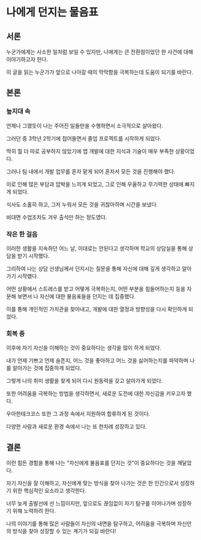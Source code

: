 # 나에게 던지는 물음표

## 서론
누군가에게는 사소한 일처럼 보일 수 있지만, 나에게는 큰 전환점이었던 한 사건에 대해 이야기하고자 한다. 

이 글을 읽는 누군가가 앞으로 나아갈 때의 막막함을 극복하는데 도움이 되기를 바란다.


## 본론
### 늪지대 속
언제나 그랬듯이 나는 주어진 일들만을 수행하면서 소극적으로 살아왔다.

그러던 중 3학년 2학기에 접어들면서 졸업 프로젝트를 시작하게 되었다. 

딱히 뭘 더 따로 공부하지 않았기에 앱 개발에 대한 지식과 기술이 매우 부족한 상황이었다. 

그러나 팀 내에서 개발 업무를 혼자 맡게 되어 혼자서 모든 것을 진행해야 했다. 

이로 인해 많은 부담과 압박을 느끼게 되었고, 그로 인해 우울하고 무기력한 상태에 빠지게 되었다. 

식사도 소홀히 하고, 그저 누워서 모든 것을 귀찮아하며 시간을 보냈다. 

비대면 수업조차도 겨우 출석만 하는 정도였다.

### 작은 한 걸음
이러한 생활을 지속하던 어느 날, 이대로는 안된다고 생각하며 학교의 상담실을 통해 상담을 받기 시작했다. 

그리하여 나는 상담 선생님께서 던지시는 질문을 통해 자신에 대해 깊게 생각하고 알아가기 시작했다. 

어떤 상황에서 스트레스를 받고 어떻게 극복하는지, 어떤 부분을 힘들어하는지 등을 자문해 보면서 나 자신에 대한 물음표들을 던지는 데 집중했다. 

이를 통해 개인적인 가치관을 찾아내고, 개발에 대한 열정과 방향성을 다시 확인하게 되었다.

### 회복 중
이후에 자기 자신을 이해하는 것이 중요하다는 생각을 많이 하게 되었다. 

내가 언제 기쁘고 언제 슬픈지, 어느 것을 좋아하고 어느 것을 싫어하는지를 파악하며 나를 알아가는 것에 집중하게 되었다. 

그렇게 나의 취미 생활을 찾게 되어 다시 원동력을 갖고 살아가게 되었다.

또한 어려움을 극복하는 방법을 생각하면서, 새로운 도전에 대한 자신감을 키우고자 했다. 

우아한테크코스 또한 그 과정 속에서 지원하여 합류하게 된 것이다.

다양한 사람과 새로운 환경 속에서 나는 또 한차례 성장하고 있다.


## 결론
이런 힘든 경험을 통해 나는 "자신에게 물음표를 던지는 것"이 중요하다는 것을 깨달았다. 

자기 자신을 잘 이해하고, 자신에게 맞는 방식을 찾아 나가는 것은 한 인간으로서 성장하기 위한 핵심적인 요소라고 생각한다.

너무 늦게 출발선에 선 느낌이지만, 앞으로도 끊임없이 자기 탐구를 이어나가며 성장하기 위해 노력하려 한다. 

나의 이야기를 통해 많은 사람들이 자신의 내면을 탐구하고, 어려움을 극복하며 자신만의 방식을 찾아 성장할 수 있는 계기가 되길 바란다!
